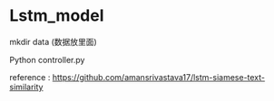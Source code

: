 # Lstm_model

mkdir data (数据放里面)

Python controller.py

reference : https://github.com/amansrivastava17/lstm-siamese-text-similarity
